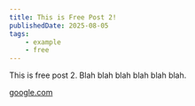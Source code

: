 ```yaml
---
title: This is Free Post 2!
publishedDate: 2025-08-05
tags:
    - example
    - free
---
```


This is free post 2. Blah blah blah blah blah blah.

[google.com](https://x.com)
